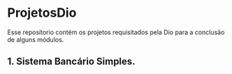 # ProjetosDio
Esse reposítorio contém os projetos requisitados pela Dio para a conclusão de alguns módulos.

## 1. Sistema Bancário Simples.